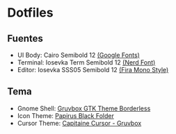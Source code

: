 # Dotfiles

## Fuentes

* UI Body: Cairo Semibold 12 [(Google Fonts)](https://fonts.google.com/specimen/Cairo)
* Terminal: Iosevka Term Semibold 12 [(Nerd Font)](https://www.nerdfonts.com/)
* Editor: Iosevka SSS05 Semibold 12 [(Fira Mono Style)](https://github.com/be5invis/Iosevka/blob/main/doc/stylistic-sets.md)

## Tema

* Gnome Shell: [Gruvbox GTK Theme Borderless](https://www.gnome-look.org/p/1681313/)
* Icon Theme: [Papirus Black Folder](https://www.gnome-look.org/p/1166289/)
* Cursor Theme: [Capitaine Cursor - Gruvbox](https://www.gnome-look.org/p/1818760/)